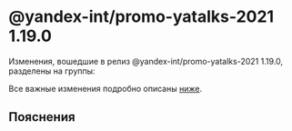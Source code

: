 # @yandex-int/promo-yatalks-2021 1.19.0

<!-- ЧЕЛОВЕЧЕСКОЕ ВСТУПЛЕНИЕ -->

Изменения, вошедшие в релиз @yandex-int/promo-yatalks-2021 1.19.0, разделены на группы:

Все важные изменения подробно описаны [ниже](#Пояснения).

## Пояснения

